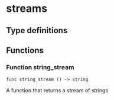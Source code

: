 # streams



## Type definitions



## Functions

### Function string_stream

`func string_stream () -> string`

A function that returns a stream of strings